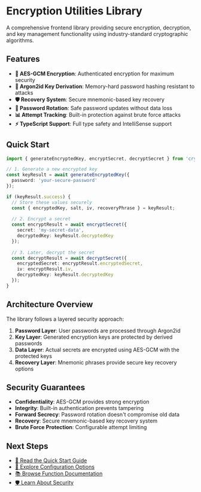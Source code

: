 # Encryption Utilities Library

A comprehensive frontend library providing secure encryption, decryption, and key management functionality using industry-standard cryptographic algorithms.

## Features

- **🔐 AES-GCM Encryption**: Authenticated encryption for maximum security
- **🔑 Argon2id Key Derivation**: Memory-hard password hashing resistant to attacks
- **🛡️ Recovery System**: Secure mnemonic-based key recovery
- **🔄 Password Rotation**: Safe password updates without data loss
- **📊 Attempt Tracking**: Built-in protection against brute force attacks
- **⚡ TypeScript Support**: Full type safety and IntelliSense support

## Quick Start

```typescript
import { generateEncryptedKey, encryptSecret, decryptSecret } from 'cryptonism';

// 1. Generate a new encrypted key
const keyResult = await generateEncryptedKey({
  password: 'your-secure-password'
});

if (keyResult.success) {
  // Store these values securely
  const { encryptedKey, salt, iv, recoveryPhrase } = keyResult;
  
  // 2. Encrypt a secret
  const encryptResult = await encryptSecret({
    secret: 'my-secret-data',
    decryptedKey: keyResult.decryptedKey
  });
  
  // 3. Later, decrypt the secret
  const decryptResult = await decryptSecret({
    encryptedSecret: encryptResult.encryptedSecret,
    iv: encryptResult.iv,
    decryptedKey: keyResult.decryptedKey
  });
}
```

## Architecture Overview

The library follows a layered security approach:

1. **Password Layer**: User passwords are processed through Argon2id
2. **Key Layer**: Generated encryption keys are protected by derived passwords
3. **Data Layer**: Actual secrets are encrypted using AES-GCM with the protected keys
4. **Recovery Layer**: Mnemonic phrases provide secure key recovery options

## Security Guarantees

- **Confidentiality**: AES-GCM provides strong encryption
- **Integrity**: Built-in authentication prevents tampering
- **Forward Secrecy**: Password rotation doesn't compromise old data
- **Recovery**: Secure mnemonic-based key recovery system
- **Brute Force Protection**: Configurable attempt limiting

## Next Steps

- [📖 Read the Quick Start Guide](/quickstart.md)
- [🔧 Explore Configuration Options](/configuration.md)
- [📚 Browse Function Documentation](/functions/)
- [🛡️ Learn About Security](/reference/security.md)